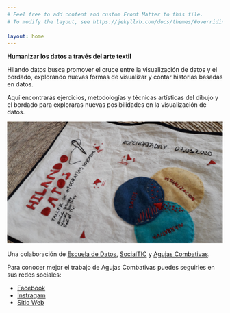 ```yaml
---
# Feel free to add content and custom Front Matter to this file.
# To modify the layout, see https://jekyllrb.com/docs/themes/#overriding-theme-defaults

layout: home
---
```


**Humanizar los datos a través del arte textil**

Hilando datos busca promover el cruce entre la visualización de datos y el
bordado, explorando nuevas formas de visualizar y contar historias basadas en
datos.

Aquí encontrarás ejercicios, metodologías y técnicas artísticas del dibujo y el
bordado para exploraras nuevas posibilidades en la visualización de datos.

![](./assets/manta_bordada.jpg)

Una colaboración de
[Escuela de Datos](https://escueladedatos.online/),
[SocialTIC](https://socialtic.org/) y
[Agujas Combativas](https://agujascombativas.hotglue.me/).

Para conocer mejor el trabajo de Agujas Combativas puedes seguirles en sus
redes sociales:
- [Facebook](https://www.facebook.com/agujascombativas)
- [Instragam](https://www.instagram.com/agujascombativas/)
- [Sitio Web](https://agujascombativas.hotglue.me/)
